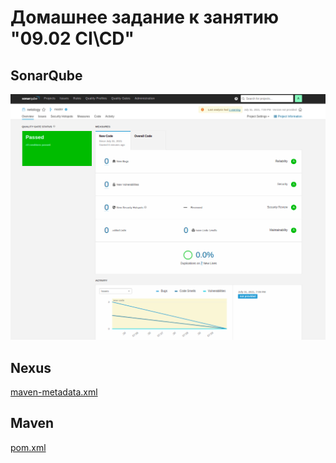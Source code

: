 # Домашнее задание к занятию "09.02 CI\CD"

## SonarQube

![](img1.png)

## Nexus

[maven-metadata.xml](maven-metadata.xml)

## Maven

[pom.xml](pom.xml)